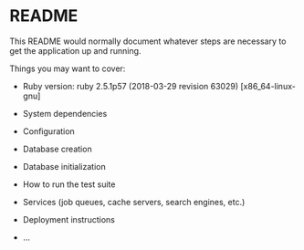 # README

This README would normally document whatever steps are necessary to get the
application up and running.

Things you may want to cover:

* Ruby version: ruby 2.5.1p57 (2018-03-29 revision 63029) [x86_64-linux-gnu]

* System dependencies

* Configuration

* Database creation

* Database initialization

* How to run the test suite

* Services (job queues, cache servers, search engines, etc.)

* Deployment instructions

* ...
